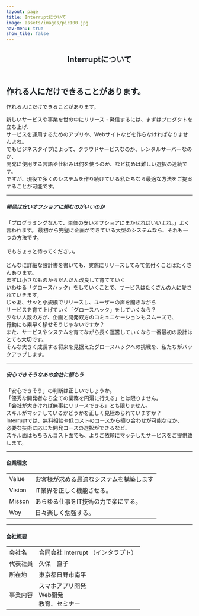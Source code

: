 ```yaml
---
layout: page
title: Interruptについて
image: assets/images/pic100.jpg
nav-menu: true
show_tile: false
---
```


<!-- Main -->
<div id="main" class="alt">

<!-- One -->
<section id="one">
	<div class="inner">
		<header class="major">
			<h1 style="color:#212529;">Interruptについて</h1>
		</header>

<!-- Content -->
<h2 id="content" style="color:#212529;">作れる人にだけできることがあります。</h2>
<p>作れる人にだけできることがあります。

新しいサービスや事業を世の中にリリース・発信するには、まずはプロダクトを立ち上げ、<br>
サービスを運用するためのアプリや、Webサイトなどを作らなければなりませんよね。<br>
でもビジネスタイプによって、クラウドサービスなのか、レンタルサーバーなのか、<br>
開発に使用する言語や仕組みは何を使うのか、など初めは難しい選択の連続です。<br>
ですが、現役で多くのシステムを作り続けている私たちなら最適な方法をご提案することが可能です。</p>
<div class="row">
	<div class="6u 12u$(small)">
    <hr class="major" />
		<h5 style="color:#212529;">開発は安いオフショアに頼むのがいいのか</h5>
		<p>「プログラミングなんて、単価の安いオフショアにまかせればいいよね。」よく言われます。 
        最初から完璧に企画ができている大型のシステムなら、それも一つの方法です。 <br>
<br>
        でもちょっと待ってください。<br>
<br>
        どんなに詳細な設計書を書いても、実際にリリースしてみて気付くことはたくさんあります。<br>
        まずは小さなものからだんだん改良して育てていく<br>
        いわゆる「グロースハック」をしていくことで、サービスはたくさんの人に愛されていきます。<br>
        じゃあ、サッと小規模でリリースし、ユーザーの声を聞きながら<br>
        サービスを育て上げていく「グロースハック」をしていくなら？<br>
        少ない人数の方が、企画と開発双方のコミュニケーションもスムーズで、<br>
        行動にも素早く移せそうじゃないですか？<br>
        また、サービスやシステムを育てながら長く運営していくなら一番最初の設計はとても大切です。<br>
        そんな大きく成長する将来を見据えたグロースハックへの挑戦を、私たちがバックアップします。<br>
</p>
	</div>
	<div class="6u$ 12u$(small)">
    <hr class="major" />
		<h5 style="color:#212529;">安心できそうなあの会社に頼もう</h5>
		<p>「安心できそう」の判断は正しいでしょうか。<br>
        「優秀な開発者なら全ての業務を円滑に行える」とは限りません。<br>
        「会社が大きければ無事にリリースできる」とも限りません。<br>
        スキルがマッチしているかどうかを正しく見極められていますか？<br>
        Interruptでは、無料相談や低コストのコースから擦り合わせが可能なほか、<br>
        必要な技術に応じた開発コースの選択ができるなど、<br>
        スキル面はもちろんコスト面でも、よりご依頼にマッチしたサービスをご提供致します。</p>
	</div>
	<!-- Break -->
</div>

<hr class="major" />


<h4  style="color:#212529;">企業理念</h4>
<div class="table-wrapper">
	<table>
		<tbody>
			<tr>
				<td>Value</td>
				<td>お客様が求める最適なシステムを構築します</td>
			</tr>
			<tr>
				<td>Vision</td>
				<td>IT業界を正しく機能させる。</td>
			</tr>
			<tr>
				<td>Misson</td>
				<td>あらゆる仕事をIT技術の力で楽にする。</td>
			</tr>
			<tr>
				<td>Way</td>
				<td>日々楽しく勉強する。</td>
			</tr>
		</tbody>
	</table>
</div>

<hr class="major" />

<h4  style="color:#212529;">会社概要</h4>
<div class="table-wrapper">
    <table>
       <thead>
        </thead>
        <tbody>
            <tr>
                <td>会社名</td>
                <td>合同会社 Interrupt （インタラプト）</td>
            </tr>
            <tr>
                <td>代表社員</td>
                <td>久保　直子</td>
            </tr>
            <tr>
                <td>所在地</td>
                <td>東京都日野市南平</td>
            </tr>
            <tr>
                <td>事業内容</td>
                <td>スマホアプリ開発<br>
                Web開発<br>
                教育、セミナー</td>
            </tr>
        </tbody>
    </table>
</div>

<!-- Break -->
</div>
